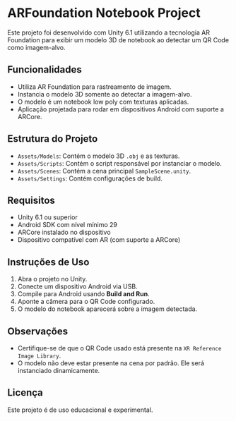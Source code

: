 # ARFoundation Notebook Project

Este projeto foi desenvolvido com Unity 6.1 utilizando a tecnologia AR Foundation para exibir um modelo 3D de notebook ao detectar um QR Code como imagem-alvo.

## Funcionalidades
- Utiliza AR Foundation para rastreamento de imagem.
- Instancia o modelo 3D somente ao detectar a imagem-alvo.
- O modelo é um notebook low poly com texturas aplicadas.
- Aplicação projetada para rodar em dispositivos Android com suporte a ARCore.

## Estrutura do Projeto
- `Assets/Models`: Contém o modelo 3D `.obj` e as texturas.
- `Assets/Scripts`: Contém o script responsável por instanciar o modelo.
- `Assets/Scenes`: Contém a cena principal `SampleScene.unity`.
- `Assets/Settings`: Contém configurações de build.

## Requisitos
- Unity 6.1 ou superior
- Android SDK com nível mínimo 29
- ARCore instalado no dispositivo
- Dispositivo compatível com AR (com suporte a ARCore)

## Instruções de Uso
1. Abra o projeto no Unity.
2. Conecte um dispositivo Android via USB.
3. Compile para Android usando **Build and Run**.
4. Aponte a câmera para o QR Code configurado.
5. O modelo do notebook aparecerá sobre a imagem detectada.

## Observações
- Certifique-se de que o QR Code usado está presente na `XR Reference Image Library`.
- O modelo não deve estar presente na cena por padrão. Ele será instanciado dinamicamente.

## Licença
Este projeto é de uso educacional e experimental.
